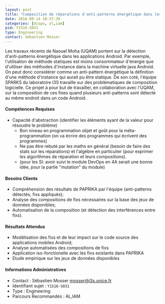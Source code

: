 ```yaml
---
layout: post
title: "Composition de réparations d'anti-patterns énergétique dans les applications mobiles Android"
date: 2016-09-14 10:37:39
categories: [dispo, al,iam]
pid: Y1516-S031
type: Engineering
contact: Sébastien Mosser
---
```

       
Les travaux récents de Naouel Moha (UQAM) portent sur la détection d'anti-patterns énergétique dans les applications Android. Par exemple, l'utilisation de méthode statiques est moins consommateur d'énergie que d'utiliser des méthodes d'instance dans la machine virtuelle java Android. On peut donc considérer comme un anti-pattern énergétique la définition d'une méthode d'instance qui aurait pu être statique. De son coté, l'équipe SPARKS du laboratoire I3S travaille sur des problématiques de composition logicielle. Ce projet à pour but de travailler, en collaboration avec l'UQAM, sur la composition de ces fixes quand plusieurs anti-patterns sont détecté au même endroit dans un code Android.

#### Compétences Requises
- Capacité d'abstraction (identifier les éléments ayant de la valeur pour résoudre le problème)
  - Bon niveau en programmation objet et goût pour la méta-programmation (on va écrire des programmes qui écrivent des programmes)
  - Ne pas être rebuté par les maths en général (besoin de faire des stats sur les réparations) et l'algèbre en particulier (pour exprimer les algorithmes de réparation et leurs compositions).
  - (pour les SI: avoir suivi le module DevOps en 4A serait une bonne idée, pour la partie "mutation" du module)


#### Besoins Clients
  - Compréhension des résultats de PAPRIKA par l'équipe (anti-patterns détectés, fixs appliqués);
  - Analyse des compositions de fixs nécessaires sur la base des jeux de données disponibles;
  - Automatisation de la composition (et détection des interférences entre fixs).

#### Résultats Attendus
  - Modélisation des fixs et de leur impact sur le code source des applications mobiles Android;
  - Analyse automatisées des compositions de fixs
  - Application iso-fonctionelle avec les fixs existants dans PAPRIKA
  - Etude empirique sur les jeux de données disponibles
     

#### Informations Administratives
  * Contact : Sébastien Mosser <mosser@i3s.unice.fr>
  * Identifiant sujet : `Y1516-S031`
  * Type : Engineering
  * Parcours Recommandés : AL,IAM
     